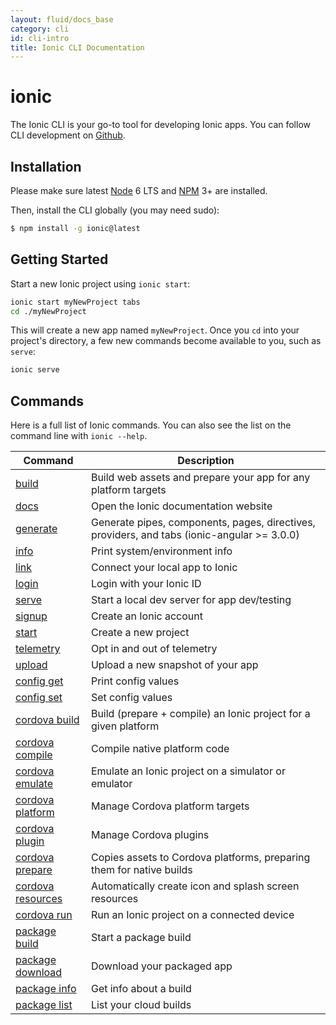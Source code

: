 ```yaml
---
layout: fluid/docs_base
category: cli
id: cli-intro
title: Ionic CLI Documentation
---
```


# ionic


The Ionic CLI is your go-to tool for developing Ionic apps. You can follow CLI
development on [Github](https://github.com/ionic-team/ionic-cli).

## Installation

Please make sure latest
[Node](https://ionicframework.com/docs/resources/what-is/#node) 6 LTS and
[NPM](https://ionicframework.com/docs/resources/what-is/#npm) 3+ are installed.

Then, install the CLI globally (you may need sudo):

```bash
$ npm install -g ionic@latest
```

## Getting Started

Start a new Ionic project using `ionic start`:

```bash
ionic start myNewProject tabs
cd ./myNewProject
```

This will create a new app named `myNewProject`. Once you `cd` into your
project's directory, a few new commands become available to you, such as
`serve`:

```bash
ionic serve
```

## Commands

Here is a full list of Ionic commands. You can also see the list on the command
line with `ionic --help`.

Command | Description
------- | -----------
[build](build/) | Build web assets and prepare your app for any platform targets
[docs](docs/) | Open the Ionic documentation website
[generate](generate/) | Generate pipes, components, pages, directives, providers, and tabs (ionic-angular >= 3.0.0)
[info](info/) | Print system/environment info
[link](link/) | Connect your local app to Ionic
[login](login/) | Login with your Ionic ID
[serve](serve/) | Start a local dev server for app dev/testing
[signup](signup/) | Create an Ionic account
[start](start/) | Create a new project
[telemetry](telemetry/) | Opt in and out of telemetry
[upload](upload/) | Upload a new snapshot of your app
[config get](config/get/) | Print config values
[config set](config/set/) | Set config values
[cordova build](cordova/build/) | Build (prepare + compile) an Ionic project for a given platform
[cordova compile](cordova/compile/) | Compile native platform code
[cordova emulate](cordova/emulate/) | Emulate an Ionic project on a simulator or emulator
[cordova platform](cordova/platform/) | Manage Cordova platform targets
[cordova plugin](cordova/plugin/) | Manage Cordova plugins
[cordova prepare](cordova/prepare/) | Copies assets to Cordova platforms, preparing them for native builds
[cordova resources](cordova/resources/) | Automatically create icon and splash screen resources
[cordova run](cordova/run/) | Run an Ionic project on a connected device
[package build](package/build/) | Start a package build
[package download](package/download/) | Download your packaged app
[package info](package/info/) | Get info about a build
[package list](package/list/) | List your cloud builds
